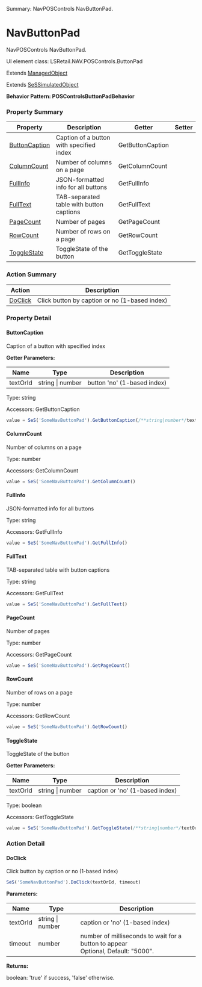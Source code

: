 Summary: NavPOSControls NavButtonPad.

# NavButtonPad

NavPOSControls NavButtonPad.
 
UI element class: LSRetail.NAV.POSControls.ButtonPad

Extends [ManagedObject](ManagedObject.md)

Extends [SeSSimulatedObject](SeSSimulatedObject.md)





**Behavior Pattern: POSControlsButtonPadBehavior**


<!-- ============================== property summary ========================== -->



### Property Summary
| **Property** | **Description** | **Getter** | **Setter** |
| ------------ | --------------- | ---------- | ---------- |
| [ButtonCaption](#buttoncaption) | Caption of a button with specified index | GetButtonCaption |  |
| [ColumnCount](#columncount) | Number of columns on a page | GetColumnCount |  |
| [FullInfo](#fullinfo) | JSON-formatted info for all buttons | GetFullInfo |  |
| [FullText](#fulltext) | TAB-separated table with button captions | GetFullText |  |
| [PageCount](#pagecount) | Number of pages | GetPageCount |  |
| [RowCount](#rowcount) | Number of rows on a page | GetRowCount |  |
| [ToggleState](#togglestate) | ToggleState of the button | GetToggleState |  |



<!-- ============================== action summary ========================== -->



### Action Summary
|  **Action** | **Description** | 
| ----------- | --------------- |
|  [DoClick](#doclick) | Click button by caption or no (1-based index) |



<!-- ============================== property detail ========================== -->

### Property Detail

<a name="ButtonCaption"></a>
#### ButtonCaption

Caption of a button with specified index

**Getter Parameters:**

| **Name** | **Type** | **Description** |
| -------- | -------- | --------------- |  
| textOrId | string \| number | button 'no' (1-based index) |




Type: string


Accessors: GetButtonCaption

```javascript
value = SeS('SomeNavButtonPad').GetButtonCaption(/**string|number*/textOrId)
```


<a name="ColumnCount"></a>
#### ColumnCount

Number of columns on a page



Type: number


Accessors: GetColumnCount

```javascript
value = SeS('SomeNavButtonPad').GetColumnCount()
```


<a name="FullInfo"></a>
#### FullInfo

JSON-formatted info for all buttons



Type: string


Accessors: GetFullInfo

```javascript
value = SeS('SomeNavButtonPad').GetFullInfo()
```


<a name="FullText"></a>
#### FullText

TAB-separated table with button captions



Type: string


Accessors: GetFullText

```javascript
value = SeS('SomeNavButtonPad').GetFullText()
```


<a name="PageCount"></a>
#### PageCount

Number of pages



Type: number


Accessors: GetPageCount

```javascript
value = SeS('SomeNavButtonPad').GetPageCount()
```


<a name="RowCount"></a>
#### RowCount

Number of rows on a page



Type: number


Accessors: GetRowCount

```javascript
value = SeS('SomeNavButtonPad').GetRowCount()
```


<a name="ToggleState"></a>
#### ToggleState

ToggleState of the button

**Getter Parameters:**

| **Name** | **Type** | **Description** |
| -------- | -------- | --------------- |  
| textOrId | string \| number | caption or 'no' (1-based index) |




Type: boolean


Accessors: GetToggleState

```javascript
value = SeS('SomeNavButtonPad').GetToggleState(/**string|number*/textOrId)
```




<!-- ============================== action detail ========================== -->

### Action Detail

<a name="DoClick"></a>    
#### DoClick

Click button by caption or no (1-based index)

```javascript
SeS('SomeNavButtonPad').DoClick(textOrId, timeout)
```


**Parameters:**

|  **Name** | **Type** | **Description** |
| ---------- | -------- | --------------- |
| textOrId | string \| number |  caption or 'no' (1-based index) |
| timeout | number |  number of milliseconds to wait for a button to appear<br>Optional, Default: "5000". |




**Returns:**

boolean: 'true' if success, 'false' otherwise.



<a name="see.also.navbuttonpad.doclick"></a>

  

